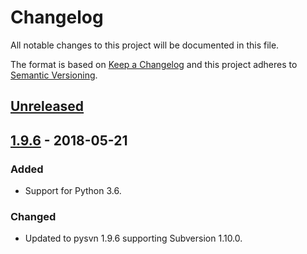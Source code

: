 # Changelog
All notable changes to this project will be documented in this file.

The format is based on [Keep a Changelog](http://keepachangelog.com/en/1.0.0/) and this project
adheres to [Semantic Versioning](http://semver.org/spec/v2.0.0.html).

## [Unreleased]

## [1.9.6][] - 2018-05-21
### Added
- Support for Python 3.6.

### Changed
- Updated to pysvn 1.9.6 supporting Subversion 1.10.0.

[Unreleased]: https://github.com/ferraith/pysvn-wheeler/compare/1.9.6...HEAD
[1.9.6]: https://github.com/ferraith/pysvn-wheeler/compare/1.9.3...1.9.6

